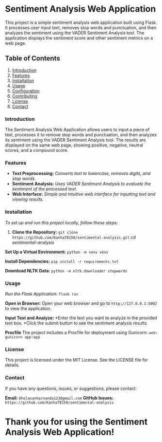 # Sentiment Analysis Web Application

This project is a simple sentiment analysis web application built using Flask. It processes user input text, removes stop words and punctuation, and then analyzes the sentiment using the VADER Sentiment Analysis tool. The application displays the sentiment score and other sentiment metrics on a web page.

## Table of Contents

1. [Introduction](###introduction)
2. [Features](###features)
3. [Installation](###installation)
4. [Usage](###usage)
5. [Configuration](###configuration)
6. [Contributing](###contributing)
7. [License](###license)
8. [Contact](###contact)

### Introduction

The Sentiment Analysis Web Application allows users to input a piece of text, processes it to remove stop words and punctuation, and then analyzes its sentiment using the VADER Sentiment Analysis tool. The results are displayed on the same web page, showing positive, negative, neutral scores, and a compound score.

### Features

- **Text Preprocessing:** *Converts text to lowercase, removes digits, and stop words.*
- **Sentiment Analysis:** *Uses VADER Sentiment Analysis to evaluate the sentiment of the processed text.*
- **Web Interface:** *Simple and intuitive web interface for inputting text and viewing results.*

### Installation
*To set up and run this project locally, follow these steps:*

1. **Clone the Repository:**
   `git clone https://github.com/Kanha78150/sentimental-analysis.git`
   *cd sentimental-analysis*

**Set Up a Virtual Environment:**
`python -m venv venv`

**Install Dependencies:**
`pip install -r requirements.txt`

**Download NLTK Data:**
`python -m nltk.downloader stopwords`

### Usage
*Run the Flask Application:*
`flask run`

**Open in Browser:**
Open your web browser and go to ```http://127.0.0.1:5002``` to view the application.

**Input Text and Analyze:**
*Enter the text you want to analyze in the provided text box.
*Click the submit button to see the sentiment analysis results.

**Procfile**
The project includes a Procfile for deployment using Gunicorn:
`web: gunicorn app:app`

### License
This project is licensed under the MIT License. See the LICENSE file for details.

### Contact
If you have any questions, issues, or suggestions, please contact:

**Email:** ```bholasankarnanda123@gmail.com```
**GitHub Issues:** ```https://github.com/Kanha78150/sentimental-analysis```

# Thank you for using the Sentiment Analysis Web Application!
